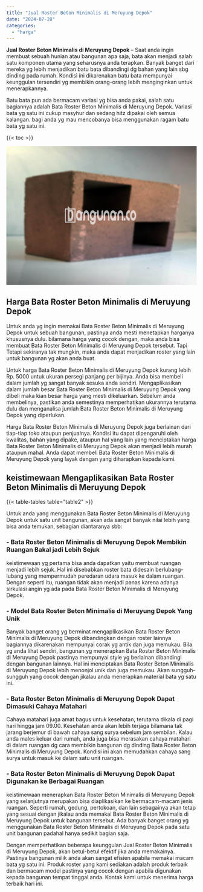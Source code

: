 ```yaml
---
title: "Jual Roster Beton Minimalis di Meruyung Depok"
date: "2024-07-28"
categories: 
  - "harga"
---
```


**Jual Roster Beton Minimalis di Meruyung Depok** – Saat anda ingin membuat sebuah hunian atau bangunan apa saja, bata akan menjadi salah satu komponen utama yang seharusnya anda terapkan. Banyak banget dari mereka yg lebih menjadikan batu bata dibandingi dg bahan yang lain sbg dinding pada rumah. Kondisi ini dikarenakan batu bata mempunyai keunggulan tersendiri yg membikin orang-orang lebih menginginkan untuk menerapkannya.

Batu bata pun ada bermacam variasi yg bisa anda pakai, salah satu bagiannya adalah Bata Roster Beton Minimalis di Meruyung Depok. Variasi bata yg satu ini cukup masyhur dan sedang hitz dipakai oleh semua kalangan. bagi anda yg mau mencobanya bisa menggunakan ragam batu bata yg satu ini.

{{< toc >}}

![Jual Roster Beton Minimalis di Meruyung Depok](/images/bata-roster-minimalis-29.png)

## Harga Bata Roster Beton Minimalis di Meruyung Depok

Untuk anda yg ingin memakai Bata Roster Beton Minimalis di Meruyung Depok untuk sebuah bangunan, pastinya anda mesti menetapkan harganya khususnya dulu. bilamana harga yang cocok dengan, maka anda bisa membuat Bata Roster Beton Minimalis di Meruyung Depok tersebut. Tapi Tetapi sekiranya tak mungkin, maka anda dapat menjadikan roster yang lain untuk bangunan yg akan anda buat.

Untuk harga Bata Roster Beton Minimalis di Meruyung Depok kurang lebih Rp. 5000 untuk ukuran persegi panjang per bijinya. Anda bisa membeli dalam jumlah yg sangat banyak sesuka anda sendiri. Mengaplikasikan dalam jumlah besar Bata Roster Beton Minimalis di Meruyung Depok yang dibeli maka kian besar harga yang mesti dikeluarkan. Sebelum anda membelinya, pastikan anda semestinya memperhatikan ukurannya terutama dulu dan menganalisa jumlah Bata Roster Beton Minimalis di Meruyung Depok yang diperlukan.

Harga Bata Roster Beton Minimalis di Meruyung Depok juga berlainan dari tiap-tiap toko ataupun penjualnya. Kondisi itu dapat dipengaruhi oleh kwalitas, bahan yang dipake, ataupun hal yang lain yang menciptakan harga Bata Roster Beton Minimalis di Meruyung Depok akan menjadi lebih murah ataupun mahal. Anda dapat membeli Bata Roster Beton Minimalis di Meruyung Depok yang layak dengan yang diharapkan kepada kami.

## keistimewaan Mengaplikasikan Bata Roster Beton Minimalis di Meruyung Depok

{{< table-tables table="table2" >}}

Untuk anda yang menggunakan Bata Roster Beton Minimalis di Meruyung Depok untuk satu unit bangunan, akan ada sangat banyak nilai lebih yang bisa anda temukan, sebagian diantaranya sbb:

### \- Bata Roster Beton Minimalis di Meruyung Depok Membikin Ruangan Bakal jadi Lebih Sejuk

keistimewaan yg pertama bisa anda dapatkan yaitu membuat ruangan menjadi lebih sejuk. Hal ini disebabkan roster bata didesain berlubang-lubang yang mempermudah peredaran udara masuk ke dalam ruangan. Dengan seperti itu, ruangan tidak akan menjadi panas karena adanya sirkulasi angin yg ada pada Bata Roster Beton Minimalis di Meruyung Depok.

### \- Model Bata Roster Beton Minimalis di Meruyung Depok Yang Unik

Banyak banget orang yg berminat mengaplikasikan Bata Roster Beton Minimalis di Meruyung Depok dibandingkan dengan roster lainnya bagiannya dikarenakan mempunyai corak yg antik dan juga memukau. Bila yg anda lihat sendiri, bangunan yg menerapkan Bata Roster Beton Minimalis di Meruyung Depok pastinya mempunyai style yg berlainan dibandingi dengan bangunan lainnya. Hal ini menciptakan Bata Roster Beton Minimalis di Meruyung Depok lebih menonjol unik dan juga memukau. Akan sungguh-sungguh yang cocok dengan jikalau anda menerapkan material bata yg satu ini.

### \- Bata Roster Beton Minimalis di Meruyung Depok Dapat Dimasuki Cahaya Matahari

Cahaya matahari juga amat bagus untuk kesehatan, terutama dikala di pagi hari hingga jam 09.00. Kesehatan anda akan lebih terjaga bilamana tak jarang berjemur di bawah cahaya sang surya sebelum jam sembilan. Kalau anda males keluar dari rumah, anda juga bisa merasakan cahaya matahari di dalam ruangan dg cara membikin bangunan dg dinding Bata Roster Beton Minimalis di Meruyung Depok. Kondisi ini akan memudahkan cahaya sang surya untuk masuk ke dalam satu unit ruangan.

### \- Bata Roster Beton Minimalis di Meruyung Depok Dapat Digunakan ke Berbagai Ruangan

keistimewaan menerapkan Bata Roster Beton Minimalis di Meruyung Depok yang selanjutnya merupakan bisa diaplikasikan ke bermacam-macam jenis ruangan. Seperti rumah, gedung, pertokoan, dan lain sebagainya akan tetap yang sesuai dengan jikalau anda memakai Bata Roster Beton Minimalis di Meruyung Depok untuk bangunan tersebut. Ada banyak banget orang yg menggunakan Bata Roster Beton Minimalis di Meruyung Depok pada satu unit bangunan padahal hanya sedikit bagian saja.

Dengan memperhatikan beberapa keunggulan Jual Roster Beton Minimalis di Meruyung Depok, akan betul-betul efektif jika anda memakainya. Pastinya bangunan milik anda akan sangat efisien apabila memakai macam bata yg satu ini. Produk roster yang kami sediakan adalah produk terbaik dan bermacam model pastinya yang cocok dengan apabila digunakan kepada bangunan tempat tinggal anda. Kontak kami untuk menerima harga terbaik hari ini.
